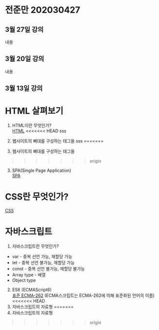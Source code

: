 # 전준만 202030427

## 3월 27일 강의
내용


## 3월 20일 강의
내용


## 3월 13일 강의

# HTML 살펴보기
1. HTML이란 무엇인가?  
[HTML](https://namu.wiki/w/HTML)
<<<<<<< HEAD
sss
2. 웹사이트의 뼈대를 구성하는 태그들
sss
=======

2. 웹사이트의 뼈대를 구성하는 태그들

>>>>>>> origin
3. SPA(Single Page Application)  
[SPA](https://www.startupcode.kr/company/blog/archives/11)

# CSS란 무엇인가?
[CSS](https://namu.wiki/w/CSS)

# 자바스크립트
1. 자바스크립트란 무엇인가?
* var - 중복 선언 가능, 재할당 가능
* let - 중복 선언 불가능, 재할당 가능
* const - 중복 선언 불가능, 재할당 불가능
* Array type - 배열
* Object type
2. ES6 (ECMAScript6)  
   [표준 ECMA-262]() (ECMA스크립트는 ECMA-262에 의해 표준화된 언어의 이름)
<<<<<<< HEAD
3. 자바스크립트의 자료형
=======
3. 자바스크립트의 자료형
>>>>>>> origin
